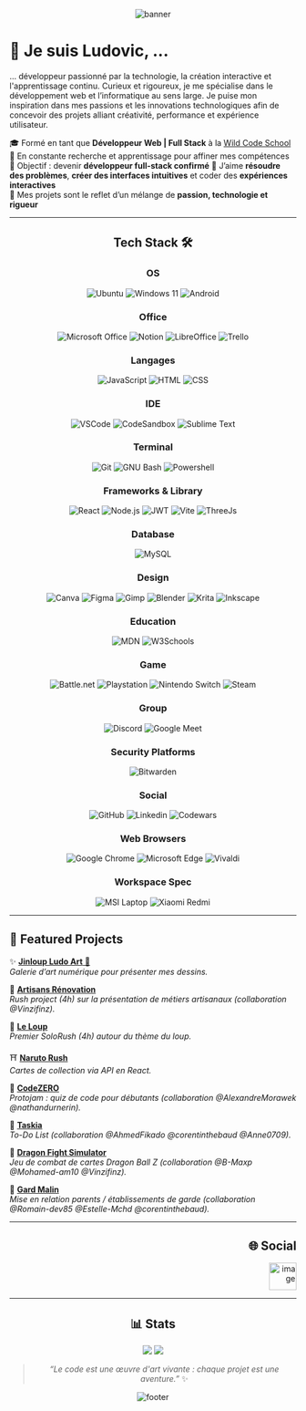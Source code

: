 <div max-width="900px" margin="auto">

<div align="center">

![banner](https://capsule-render.vercel.app/api?type=slice&color=gradient&customColorList=ff00ff,00ffff,ff0080&height=200&width=1012&radius=50&section=header&text=Bonjour&fontSize=50&fontColor=ffffff)

</div>

<div align="left">

# 🐺 Je suis Ludovic, ...

... développeur passionné par la technologie, la création interactive et l'apprentissage continu.
Curieux et rigoureux, je me spécialise dans le développement web et l’informatique au sens large.
Je puise mon inspiration dans mes passions et les innovations technologiques afin de concevoir des projets alliant créativité, performance et expérience utilisateur.

🎓 Formé en tant que **Développeur Web | Full Stack** à la [Wild Code School](https://www.wildcodeschool.com/) <br>
🔭 En constante recherche et apprentissage pour affiner mes compétences  
🌱 Objectif : devenir **développeur full-stack confirmé** 
🧩 J’aime **résoudre des problèmes**, **créer des interfaces intuitives** et coder des **expériences interactives**  
🎯 Mes projets sont le reflet d’un mélange de **passion, technologie et rigueur**  

---

<div align="center">

## Tech Stack 🛠️

<h3>OS</h3>

![Ubuntu](https://img.shields.io/badge/Ubuntu-E95420?style=for-the-badge&logo=ubuntu&logoColor=white)
![Windows 11](https://img.shields.io/badge/Windows_11-0078d4?style=for-the-badge&logo=windows-11&logoColor=white)
![Android](https://img.shields.io/badge/Android-3DDC84?style=for-the-badge&logo=android&logoColor=white)

<h3>Office</h3>

![Microsoft Office](https://img.shields.io/badge/Microsoft_Office-D83B01?style=for-the-badge&logo=microsoft-office&logoColor=white)
![Notion](https://img.shields.io/badge/Notion-000000?style=for-the-badge&logo=notion&logoColor=white)
![LibreOffice](https://img.shields.io/badge/LibreOffice-18A303?style=for-the-badge&logo=LibreOffice&logoColor=white)
![Trello](https://img.shields.io/badge/Trello-0052CC?style=for-the-badge&logo=trello&logoColor=white)

<h3>Langages</h3>

![JavaScript](https://img.shields.io/badge/JavaScript-FFD600?style=for-the-badge&logo=javascript&logoColor=black)
![HTML](https://img.shields.io/badge/HTML5-FF5722?style=for-the-badge&logo=html5&logoColor=white)
![CSS](https://img.shields.io/badge/CSS3-2196F3?style=for-the-badge&logo=css3&logoColor=white)

<h3>IDE</h3>

![VSCode](https://img.shields.io/badge/Visual_Studio_Code-0078D4?style=for-the-badge&logo=visual%20studio%20code&logoColor=white)
![CodeSandbox](https://img.shields.io/badge/Codesandbox-000000?style=for-the-badge&logo=CodeSandbox&logoColor=white)
![Sublime Text](https://img.shields.io/badge/sublime_text-%23575757.svg?&style=for-the-badge&logo=sublime-text&logoColor=important)
  
<h3>Terminal</h3>

![Git](https://img.shields.io/badge/Git-F1502F?style=for-the-badge&logo=git&logoColor=white)
![GNU Bash](https://img.shields.io/badge/GNU%20Bash-4EAA25?style=for-the-badge&logo=GNU%20Bash&logoColor=white)
![Powershell](https://img.shields.io/badge/powershell-5391FE?style=for-the-badge&logo=powershell&logoColor=white)

<h3>Frameworks & Library</h3>

![React](https://img.shields.io/badge/React-00D8FF?style=for-the-badge&logo=react&logoColor=black)
![Node.js](https://img.shields.io/badge/Node.js-3C873A?style=for-the-badge&logo=node.js&logoColor=white)
![JWT](https://img.shields.io/badge/JWT-000000?style=for-the-badge&logo=JSON%20web%20tokens&logoColor=white)
![Vite](https://img.shields.io/badge/Vite-B73BFE?style=for-the-badge&logo=vite&logoColor=FFD62E)
![ThreeJs](https://img.shields.io/badge/ThreeJs-black?style=for-the-badge&logo=three.js&logoColor=white)

<h3>Database</h3>

![MySQL](https://img.shields.io/badge/MySQL-005C84?style=for-the-badge&logo=mysql&logoColor=white)

<h3>Design</h3>

![Canva](https://img.shields.io/badge/Canva-%2300C4CC.svg?&style=for-the-badge&logo=Canva&logoColor=white)
![Figma](https://img.shields.io/badge/Figma-F24E1E?style=for-the-badge&logo=figma&logoColor=white)
![Gimp](https://img.shields.io/badge/gimp-5C5543?style=for-the-badge&logo=gimp&logoColor=white)
![Blender](https://img.shields.io/badge/blender-%23F5792A.svg?style=for-the-badge&logo=blender&logoColor=white)
![Krita](https://img.shields.io/badge/Krita-203759?style=for-the-badge&logo=krita&logoColor=EEF37B)
![Inkscape](https://img.shields.io/badge/Inkscape-000000?style=for-the-badge&logo=Inkscape&logoColor=white)

<h3>Education</h3>

![MDN](https://img.shields.io/badge/MDN_Web_Docs-black?style=for-the-badge&logo=mdnwebdocs&logoColor=white)
![W3Schools](https://img.shields.io/badge/W3Schools-04AA6D?style=for-the-badge&logo=W3Schools&logoColor=white)

<h3>Game</h3>

![Battle.net](https://img.shields.io/badge/Battle.net-000?style=for-the-badge&logo=battle.net&logoColor=148EFF)
![Playstation](https://img.shields.io/badge/PlayStation-003791?style=for-the-badge&logo=playstation&logoColor=white)
![Nintendo Switch](https://img.shields.io/badge/Nintendo_Switch-E60012?style=for-the-badge&logo=nintendo-switch&logoColor=white)
![Steam](https://img.shields.io/badge/Steam-000000?style=for-the-badge&logo=steam&logoColor=white)

<h3>Group</h3>

![Discord](https://img.shields.io/badge/Discord-5865F2?style=for-the-badge&logo=discord&logoColor=white)
![Google Meet](https://img.shields.io/badge/Google%20Meet-00897B?style=for-the-badge&logo=google-meet&logoColor=white)

<h3>Security Platforms</h3>

![Bitwarden](https://img.shields.io/badge/bitwarden-175DDC?style=for-the-badge&logo=bitwarden&logoColor=white)

<h3>Social</h3>

![GitHub](https://img.shields.io/badge/GitHub-100000?style=for-the-badge&logo=github&logoColor=white)
![Linkedin](https://img.shields.io/badge/LinkedIn-0077B5?style=for-the-badge&logo=linkedin&logoColor=white)
![Codewars](https://img.shields.io/badge/Codewars-B1361E?style=for-the-badge&logo=Codewars&logoColor=white)

<h3>Web Browsers</h3>

![Google Chrome](https://img.shields.io/badge/Google_chrome-4285F4?style=for-the-badge&logo=Google-chrome&logoColor=white)
![Microsoft Edge](https://img.shields.io/badge/Microsoft_Edge-0078D7?style=for-the-badge&logo=Microsoft-edge&logoColor=white)
![Vivaldi](https://img.shields.io/badge/Vivaldi-EF3939?style=for-the-badge&logo=Vivaldi&logoColor=white)

<h3>Workspace Spec</h3>

![MSI Laptop](https://img.shields.io/badge/MSI%20laptop-FF0000?style=for-the-badge&logo=msi&logoColor=white)
![Xiaomi Redmi](https://img.shields.io/badge/xiaomi%20laptop-FF6900?style=for-the-badge&logo=xiaomi&logoColor=white)

</div>

---

## 🚀 Featured Projects  

✨ [**Jinloup Ludo Art** 🐾](https://github.com/G-Ludovic/Jinloup_Ludo_Art-v2.git)  
_Galerie d’art numérique pour présenter mes dessins._  

🔨 [**Artisans Rénovation**](https://github.com/G-Ludovic/artisan-renovation.git)  
_Rush project (4h) sur la présentation de métiers artisanaux (collaboration @Vinzifinz)._  

🐺 [**Le Loup**](https://github.com/G-Ludovic/solo-rush-project-ludo.git)  
_Premier SoloRush (4h) autour du thème du loup._  

⛩ [**Naruto Rush**](https://github.com/G-Ludovic/naruto-project-react.git)  
_Cartes de collection via API en React._  

🧩 [**CodeZERO**](https://github.com/G-Ludovic/CodeZERO_project.git)  
_Protojam : quiz de code pour débutants (collaboration @AlexandreMorawek @nathandurnerin)._  

📝 [**Taskia**](https://github.com/AhmedFikado/Taskia.git)  
_To-Do List (collaboration @AhmedFikado @corentinthebaud @Anne0709)._  

🐉 [**Dragon Fight Simulator**](https://github.com/wildcodeschool-2025-03/JS-WestDevs-P2-SaiyanDevCrew.git)  
_Jeu de combat de cartes Dragon Ball Z (collaboration @B-Maxp @Mohamed-am10 @Vinzifinz)._  

👶 [**Gard Malin**](https://github.com/wildcodeschool-2025-03/JS-WestDevs-P3-GardMalin.git)  
_Mise en relation parents / établissements de garde (collaboration @Romain-dev85 @Estelle-Mchd @corentinthebaud)._  

---

<div align="right">

## 🌐 Social  

[<img width="48" height="48" alt="image" src="https://github.com/user-attachments/assets/6e4ffc0e-0b17-4eab-ab23-cd75c1723f62" />
](https://www.linkedin.com/in/ludovic-galicher-69ba9932a) 

</div>

---

<div align="center">

## 📊 Stats 

![](https://github-readme-stats.vercel.app/api/top-langs/?username=G-Ludovic&theme=radical&hide_langs_below=8)
![](https://github-readme-stats.vercel.app/api?username=G-Ludovic&show_icons=true&theme=radical&count_private=true)

> _“Le code est une œuvre d'art vivante : chaque projet est une aventure.”_ ✨  

</div>

<div align="center">

![footer](https://capsule-render.vercel.app/api?type=slice&color=gradient&customColorList=ff00ff,00ffff,ff0080&height=120&width=1012&radius=50&section=footer)

</div>

</div>
